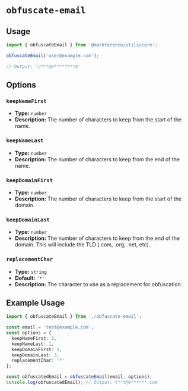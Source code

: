 # `obfuscate-email`

## Usage

```js
import { obfuscateEmail } from '@markterence/utils/core';

obfuscateEmail('user@example.com');

// Output: 'u***@e********m'
```

## Options

### `keepNameFirst`

- **Type:** `number`
- **Description:** The number of characters to keep from the start of the name.

### `keepNameLast`

- **Type:** `number`
- **Description:** The number of characters to keep from the end of the name.

### `keepDomainFirst`

- **Type:** `number`
- **Description:** The number of characters to keep from the start of the domain.

### `keepDomainLast`

- **Type:** `number`
- **Description:** The number of characters to keep from the end of the domain. This will include the TLD (.com, .org, .net, etc).

### `replacementChar`

- **Type:** `string`
- **Default:** `'*'`
- **Description:** The character to use as a replacement for obfuscation.

## Example Usage

```typescript
import { obfuscateEmail } from './obfuscate-email';

const email = 'test@example.com';
const options = {
  keepNameFirst: 1,
  keepNameLast: 1,
  keepDomainFirst: 1,
  keepDomainLast: 3,
  replacementChar: '*'
};

const obfuscatedEmail = obfuscateEmail(email, options);
console.log(obfuscatedEmail); // Output: t**t@e******.com
```
